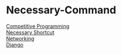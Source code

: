 # Necessary-Command


[Competitive Programming](Competitive%20Programming.md)<br>
[Necessary Shortcut](Necessary%20Shortcut.md)<br>
[Networking](Networking.md)<br>
[Django](Django.md)